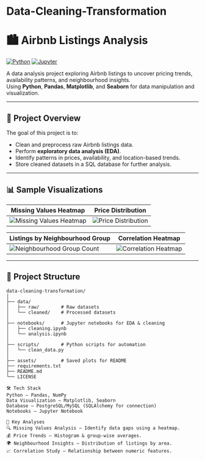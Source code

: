 # Data-Cleaning-Transformation

# 🏙️ Airbnb Listings Analysis

[![Python](https://img.shields.io/badge/Python-3.10+-blue.svg)](https://www.python.org/)
[![Jupyter](https://img.shields.io/badge/Jupyter-Notebook-orange.svg)](https://jupyter.org/)

A data analysis project exploring Airbnb listings to uncover pricing trends, availability patterns, and neighbourhood insights.  
Using **Python**, **Pandas**, **Matplotlib**, and **Seaborn** for data manipulation and visualization.

---

## 📌 Project Overview
The goal of this project is to:
- Clean and preprocess raw Airbnb listings data.
- Perform **exploratory data analysis (EDA)**.
- Identify patterns in prices, availability, and location-based trends.
- Store cleaned datasets in a SQL database for further analysis.

---

## 📊 Sample Visualizations
| Missing Values Heatmap | Price Distribution |
|------------------------|--------------------|
| ![Missing Values Heatmap](assets/missing_values_heatmap.png) | ![Price Distribution](assets/price_distribution.png) |

| Listings by Neighbourhood Group | Correlation Heatmap |
|--------------------------------|---------------------|
| ![Neighbourhood Group Count](assets/listings_by_group.png) | ![Correlation Heatmap](assets/correlation_heatmap.png) |

---

## 📂 Project Structure
```plaintext
data-cleaning-transformation/
│
├── data/
│   ├── raw/        # Raw datasets
│   └── cleaned/    # Processed datasets
│
├── notebooks/      # Jupyter notebooks for EDA & cleaning
│   ├── cleaning.ipynb
│   └── analysis.ipynb
│
├── scripts/        # Python scripts for automation
│   └── clean_data.py
│
├── assets/         # Saved plots for README
├── requirements.txt
├── README.md
└── LICENSE

🛠️ Tech Stack
Python — Pandas, NumPy
Data Visualization — Matplotlib, Seaborn
Database — PostgreSQL/MySQL (SQLAlchemy for connection)
Notebooks — Jupyter Notebook

📌 Key Analyses
🔍 Missing Values Analysis — Identify data gaps using a heatmap.
💰 Price Trends — Histogram & group-wise averages.
🌍 Neighbourhood Insights — Distribution of listings by area.
📈 Correlation Study — Relationship between numeric features.


